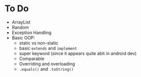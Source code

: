# To Do

* ArrayList
* Random
* Exception Handling
* Basic OOP:
  - static vs non-static
  - basic `extends` and `implement` 
  - super keyword (since it appears quite abit in android dev)
  - Comparable
  - Overriding and overloading
  - `.equals()` and `.toString()`

